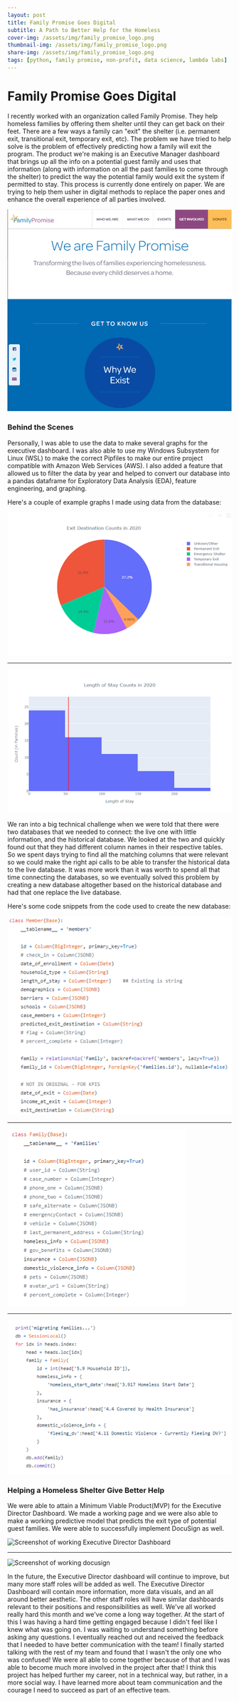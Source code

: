 ```yaml
---
layout: post
title: Family Promise Goes Digital
subtitle: A Path to Better Help for the Homeless
cover-img: /assets/img/family_promise_logo.png
thumbnail-img: /assets/img/family_promise_logo.png
share-img: /assets/img/family_promise_logo.png
tags: [python, family promise, non-profit, data science, lambda labs]
---
```


# Family Promise Goes Digital

I recently worked with an organization called Family Promise. 
They help homeless families by offering them shelter until they can get back on their feet. 
There are a few ways a family can "exit" the shelter (i.e. permanent exit, transitional exit, temporary exit, etc).
The problem we have tried to help solve is the problem of effectively predicting how a family will exit the program.
The product we're making is an Executive Manager dashboard that brings up all the info on a potential guest family and
uses that information (along with information on all the past families to come through the shelter) to predict the way
the potential family would exit the system if permitted to stay. This process is currently done entirely on paper.
We are trying to help them usher in digital methods to replace the paper ones and enhance the overall experience of
all parties involved.

![Screenshot of the Family Promise Home Page](/assets/img/family_promise_site.png)

### Behind the Scenes 
Personally, I was able to use the data to make several graphs for the executive dashboard.
I was also able to use my Windows Subsystem for Linux (WSL) to make the correct Pipfiles to make our entire
project compatible with Amazon Web Services (AWS). I also added a feature that allowed us to filter the data
by year and helped to convert our database into a pandas dataframe for Exploratory Data Analysis (EDA), feature
engineering, and graphing.

Here's a couple of example graphs I made using data from the database:

![Example Pie Chart from my working code](/assets/img/family_promise_example_pie_chart.png)
***
![Example Histogram from my working code](/assets/img/family_promise_example_histogram.png)

We ran into a big technical challenge when we were told that there were two databases that we needed to connect:
the live one with little information, and the historical database. We looked at the two and quickly found out that
they had different column names in their respective tables. So we spent days trying to find all the matching columns
that were relevant so we could make the right api calls to be able to transfer the historical data to the live database.
It was more work than it was worth to spend all that time connecting the databases, so we eventually solved this problem
by creating a new database altogether based on the historical database and had that one replace the live database. 

Here's some code snippets from the code used to create the new database:

![Database Code Snippet 1](/assets/img/family_promise_code_snippet_1.png)
***
![Database Code Snippet 2](/assets/img/family_promise_code_snippet_2.png)
***
![Database Code Snippet 3](/assets/img/family_promise_code_snippet_3.png)

### Helping a Homeless Shelter Give Better Help
We were able to attain a Minimum Viable Product(MVP) for the Executive Director Dashboard.
We made a working page and we were also able to make a working predictive model that predicts the exit type of potential guest families. We were able to successfully implement DocuSign as well. 

![Screenshot of working Executive Director Dashboard](...)
***
![Screenshot of working docusign](...)

In the future, the Executive Director dashboard will continue to improve, but many more staff roles will be added as well. 
The Executive Director Dashboard will contain more information, more data visuals, and an all around better aesthetic. The other staff roles will have similar dashboards relevant to their positions and responsibilities as well. We've all worked really  hard this month and we've come a long way together. At the start of this I was having a hard time getting engaged because I didn't feel like I knew what was going on. I was waiting to understand something before asking any questions. I eventually reached out and received the feedback that I needed to have better communication with the team! I finally started talking with the rest of my team and found that I wasn't the only one who was confused! We were all able to come together because of that and I was able to become much more involved in the project after that! I think this project has helped further my career, not in a technical way, but rather, in a more social way. I have learned more about team communication and the courage I need to succeed as part of an effective team.
